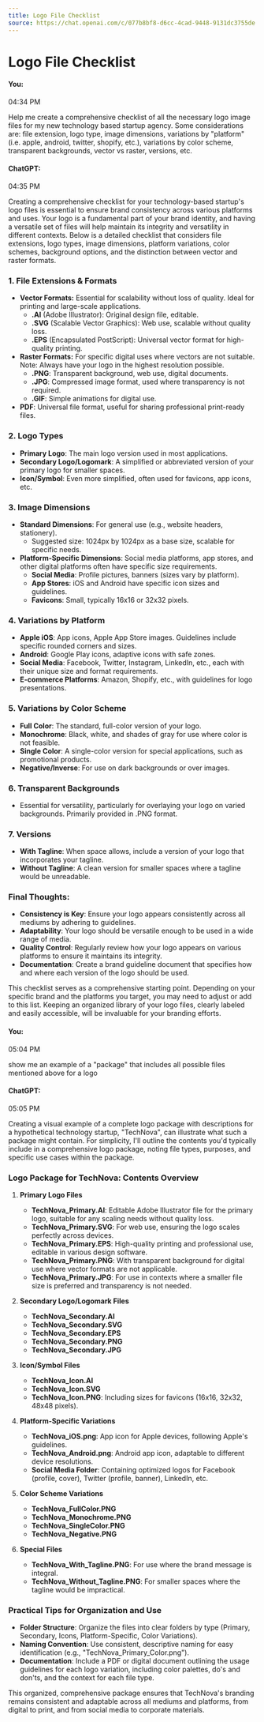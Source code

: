 ```yaml
---
title: Logo File Checklist
source: https://chat.openai.com/c/077b8bf8-d6cc-4cad-9448-9131dc3755de
---
```


# Logo File Checklist

#### You:
<time datetime="2024-03-26T20:34:52.870Z" title="3/26/2024, 4:34:52 PM">04:34 PM</time>

Help me create a comprehensive checklist of all the necessary logo image files for my new technology based startup agency.  Some considerations are: file extension, logo type, image dimensions, variations by "platform" (i.e. apple, android, twitter, shopify, etc.), variations by color scheme, transparent backgrounds, vector vs raster, versions, etc. 

#### ChatGPT:
<time datetime="2024-03-26T20:35:55.353Z" title="3/26/2024, 4:35:55 PM">04:35 PM</time>

Creating a comprehensive checklist for your technology-based startup's logo files is essential to ensure brand consistency across various platforms and uses. Your logo is a fundamental part of your brand identity, and having a versatile set of files will help maintain its integrity and versatility in different contexts. Below is a detailed checklist that considers file extensions, logo types, image dimensions, platform variations, color schemes, background options, and the distinction between vector and raster formats.

### 1. File Extensions & Formats

- **Vector Formats:** Essential for scalability without loss of quality. Ideal for printing and large-scale applications.
  - **.AI** (Adobe Illustrator): Original design file, editable.
  - **.SVG** (Scalable Vector Graphics): Web use, scalable without quality loss.
  - **.EPS** (Encapsulated PostScript): Universal vector format for high-quality printing.
- **Raster Formats:** For specific digital uses where vectors are not suitable. Note: Always have your logo in the highest resolution possible.
  - **.PNG**: Transparent background, web use, digital documents.
  - **.JPG**: Compressed image format, used where transparency is not required.
  - **.GIF**: Simple animations for digital use.
- **PDF**: Universal file format, useful for sharing professional print-ready files.

### 2. Logo Types

- **Primary Logo**: The main logo version used in most applications.
- **Secondary Logo/Logomark**: A simplified or abbreviated version of your primary logo for smaller spaces.
- **Icon/Symbol**: Even more simplified, often used for favicons, app icons, etc.

### 3. Image Dimensions

- **Standard Dimensions**: For general use (e.g., website headers, stationery).
  - Suggested size: 1024px by 1024px as a base size, scalable for specific needs.
- **Platform-Specific Dimensions**: Social media platforms, app stores, and other digital platforms often have specific size requirements.
  - **Social Media**: Profile pictures, banners (sizes vary by platform).
  - **App Stores**: iOS and Android have specific icon sizes and guidelines.
  - **Favicons**: Small, typically 16x16 or 32x32 pixels.

### 4. Variations by Platform

- **Apple iOS**: App icons, Apple App Store images. Guidelines include specific rounded corners and sizes.
- **Android**: Google Play icons, adaptive icons with safe zones.
- **Social Media**: Facebook, Twitter, Instagram, LinkedIn, etc., each with their unique size and format requirements.
- **E-commerce Platforms**: Amazon, Shopify, etc., with guidelines for logo presentations.

### 5. Variations by Color Scheme

- **Full Color**: The standard, full-color version of your logo.
- **Monochrome**: Black, white, and shades of gray for use where color is not feasible.
- **Single Color**: A single-color version for special applications, such as promotional products.
- **Negative/Inverse**: For use on dark backgrounds or over images.

### 6. Transparent Backgrounds

- Essential for versatility, particularly for overlaying your logo on varied backgrounds. Primarily provided in .PNG format.

### 7. Versions

- **With Tagline**: When space allows, include a version of your logo that incorporates your tagline.
- **Without Tagline**: A clean version for smaller spaces where a tagline would be unreadable.

### Final Thoughts:

- **Consistency is Key**: Ensure your logo appears consistently across all mediums by adhering to guidelines.
- **Adaptability**: Your logo should be versatile enough to be used in a wide range of media.
- **Quality Control**: Regularly review how your logo appears on various platforms to ensure it maintains its integrity.
- **Documentation**: Create a brand guideline document that specifies how and where each version of the logo should be used.

This checklist serves as a comprehensive starting point. Depending on your specific brand and the platforms you target, you may need to adjust or add to this list. Keeping an organized library of your logo files, clearly labeled and easily accessible, will be invaluable for your branding efforts.


#### You:
<time datetime="2024-03-26T21:04:20.940Z" title="3/26/2024, 5:04:20 PM">05:04 PM</time>

show me an example of a "package" that includes all possible files mentioned above for a logo

#### ChatGPT:
<time datetime="2024-03-26T21:05:02.842Z" title="3/26/2024, 5:05:02 PM">05:05 PM</time>

Creating a visual example of a complete logo package with descriptions for a hypothetical technology startup, "TechNova", can illustrate what such a package might contain. For simplicity, I'll outline the contents you'd typically include in a comprehensive logo package, noting file types, purposes, and specific use cases within the package.

### Logo Package for TechNova: Contents Overview

1. **Primary Logo Files**
   - **TechNova\_Primary.AI**: Editable Adobe Illustrator file for the primary logo, suitable for any scaling needs without quality loss.
   - **TechNova\_Primary.SVG**: For web use, ensuring the logo scales perfectly across devices.
   - **TechNova\_Primary.EPS**: High-quality printing and professional use, editable in various design software.
   - **TechNova\_Primary.PNG**: With transparent background for digital use where vector formats are not applicable.
   - **TechNova\_Primary.JPG**: For use in contexts where a smaller file size is preferred and transparency is not needed.

2. **Secondary Logo/Logomark Files**
   - **TechNova\_Secondary.AI**
   - **TechNova\_Secondary.SVG**
   - **TechNova\_Secondary.EPS**
   - **TechNova\_Secondary.PNG**
   - **TechNova\_Secondary.JPG**

3. **Icon/Symbol Files**
   - **TechNova\_Icon.AI**
   - **TechNova\_Icon.SVG**
   - **TechNova\_Icon.PNG**: Including sizes for favicons (16x16, 32x32, 48x48 pixels).

4. **Platform-Specific Variations**
   - **TechNova\_iOS.png**: App icon for Apple devices, following Apple's guidelines.
   - **TechNova\_Android.png**: Android app icon, adaptable to different device resolutions.
   - **Social Media Folder**: Containing optimized logos for Facebook (profile, cover), Twitter (profile, banner), LinkedIn, etc.

5. **Color Scheme Variations**
   - **TechNova\_FullColor.PNG**
   - **TechNova\_Monochrome.PNG**
   - **TechNova\_SingleColor.PNG**
   - **TechNova\_Negative.PNG**

6. **Special Files**
   - **TechNova\_With\_Tagline.PNG**: For use where the brand message is integral.
   - **TechNova\_Without\_Tagline.PNG**: For smaller spaces where the tagline would be impractical.

### Practical Tips for Organization and Use

- **Folder Structure**: Organize the files into clear folders by type (Primary, Secondary, Icons, Platform-Specific, Color Variations).
- **Naming Convention**: Use consistent, descriptive naming for easy identification (e.g., "TechNova\_Primary\_Color.png").
- **Documentation**: Include a PDF or digital document outlining the usage guidelines for each logo variation, including color palettes, do's and don'ts, and the context for each file type.

This organized, comprehensive package ensures that TechNova's branding remains consistent and adaptable across all mediums and platforms, from digital to print, and from social media to corporate materials.
